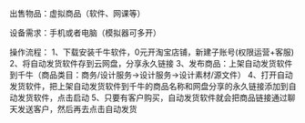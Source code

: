 出售物品：虚拟商品（软件、网课等）

设备需求：手机或者电脑（模拟器可多开）

操作流程：
1、下载安装千牛软件，0元开淘宝店铺，新建子账号(权限运营+客服)
2、将自动发货软件存到云网盘，分享永久链接
3、发布商品：上架自动发货软件到千牛（商品类目：商务/设计服务->设计服务->设计素材/源文件）
4、打开自动发货软件，把上架自动发货软件到千牛的商品名称和网盘分享的永久链接添加到自动发货软件，点击启动
5、只要有客户购买，自动发货软件就会把商品链接通过聊天发送客户，然后再去点击自动发货
